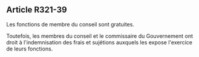 Article R321-39
----
Les fonctions de membre du conseil sont gratuites.

Toutefois, les membres du conseil et le commissaire du Gouvernement ont droit à
l'indemnisation des frais et sujétions auxquels les expose l'exercice de leurs
fonctions.
